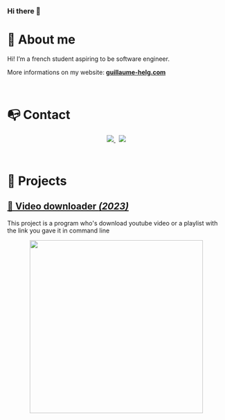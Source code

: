 ### Hi there 👋

# 👦 About me

Hi! I’m a french student aspiring to be software engineer.

More informations on my website: **[guillaume-helg.com](https://guillaume-helg.netlify.app/)**

<br>

# 📭 Contact

<p align="center">
	<a href="https://www.linkedin.com/in/guillaume-helg/">
		<img src="https://img.shields.io/badge/-LINKEDIN-0077B5?style=for-the-badge&logo=linkedin&logoColor=white">
	</a>
	<span>&nbsp;</span>
	<a href="mailto:guillaume.helg@toulouse.miage.fr">
		<img src="https://img.shields.io/badge/-GMAIL-D14836?style=for-the-badge&logo=gmail&logoColor=white">
	</a>
</p>

<br>

# 📂 Projects

## [💭 Video downloader *(2023)*](https://github.com/)

This project is a program  who's download youtube video or a playlist with the link you gave it in command line

<p align="center">
	<a href="https://twitter.com/TheProverbot"><img src="" width="400"></a>
</p>

<br>


